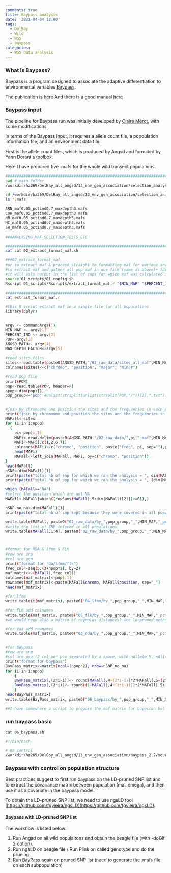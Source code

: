 ```yaml
---
comments: true
title: Baypass analysis
date: '2021-04-04 12:00'
tags:
  - DelBay
  - Wild 
  - WGS
  - Baypass
categories:
  - WGS data analysis
--- 
```


### What is Baypass?

Baypass is a program designed to associate the adaptive differentiation to environmental variables [Baypass](http://www1.montpellier.inra.fr/CBGP/software/baypass/).   

The publication is [here](https://www.genetics.org/content/201/4/1555) And there is a good manual [here](http://www1.montpellier.inra.fr/CBGP/software/baypass/files/BayPass_manual_2.2.pdf)

### Baypass input

The pipeline for Baypass run was initially developed by [Claire Mérot](https://github.com/clairemerot/selection_analysis), with some modifications. 

In terms of the Baypass input, it requires a allele count file, a popoulation information file, and an environment data file.

First is the allele count files, which is produced by Angsd and formated by Yann Dorant's [toolbox](https://gitlab.com/YDorant/Toolbox).

Here I have prepared five .mafs for the whole wild transect populations.

```sh
#############################################################################
pwd # main folder
/workdir/hz269/DelBay_all_angsd/13_env_gen_association/selection_analysis-master

cd /workdir/hz269/DelBay_all_angsd/13_env_gen_association/selection_analysis-master/02_raw_data # folder for raw maf files
ls *.mafs

ARN_maf0.05_pctind0.7_maxdepth3.mafs  
COH_maf0.05_pctind0.7_maxdepth3.mafs  
NB_maf0.05_pctind0.7_maxdepth3.mafs
HC_maf0.05_pctind0.7_maxdepth3.mafs
SR_maf0.05_pctind0.7_maxdepth3.mafs
										
###ANALYSING_MAF_SELECTION_TESTS_ETC

#############################################################################
cat cat 02_extract_format_maf.sh

###02_extract_format_maf
#or to extract maf & proceed straight to formatting maf for various analyses
#to extract maf and gather all pop maf in one file (same as above)+ format them for rda & various analysis
#it will aslo output in the list of snps for which maf was calculated in all populations (represented by the min % of IND given as filter
source 01_scripts/01_config.sh
Rscript 01_scripts/Rscripts/extract_format_maf.r "$MIN_MAF" "$PERCENT_IND" "$POP1_FILE" "$ANGSD_PATH" "$MAX_DEPTH_FACTOR"

#############################################################################
cat extract_format_maf.r

#this R script extract maf in a single file for all populations
library(dplyr)


argv <- commandArgs(T)
MIN_MAF <- argv[1]
PERCENT_IND <- argv[2]
POP<-argv[3]
ANGSD_PATH<- argv[4]
MAX_DEPTH_FACTOR<-argv[5]

#read sites files
sites<-read.table(paste0(ANGSD_PATH,"/02_raw_data/sites_all_maf",MIN_MAF,"_pctind",PERCENT_IND,"_maxdepth",MAX_DEPTH_FACTOR), header=F)
colnames(sites)<-c("chromo", "position", "major", "minor")

#read pop file
print(POP)
pop<-read.table(POP, header=F)
npop<-dim(pop)[1]
pop_group<-"pop" #unlist(strsplit(unlist(strsplit(POP,"/"))[2],".txt"))


#join by chromoome and position the sites and the frequencies in each population
print("join by chromoome and position the sites and the frequencies in each population")
MAFall<-sites
for (i in 1:npop)
  {
    pi<-pop[i,1]
    MAFi<-read.delim(paste0(ANGSD_PATH,"/02_raw_data/",pi,"_maf",MIN_MAF,"_pctind",PERCENT_IND,"_maxdepth",MAX_DEPTH_FACTOR,".mafs"), header=T)
    MAFi<-MAFi[,c(1,2,6,7)]
    colnames(MAFi)<-c("chromo", "position", paste("freq", pi, sep=""),paste("n", pi, sep=""))
    head(MAFi)
    MAFall<-left_join(MAFall, MAFi, by=c("chromo", "position"))
}
head(MAFall)
nSNP<-dim(MAFall)[1]
print(paste("total nb of snp for which we ran the analysis = ", dim(MAFall)[1]))
print(paste("total nb of pop for which we ran the analysis = ", (dim(MAFall)[2]-4)/2))

which (MAFall=="NA")
#select the position which are not NA
MAFall<-MAFall[which((rowSums(MAFall[,5:dim(MAFall)[2]])>=0)),]

nSNP_no_na<-dim(MAFall)[1]
print(paste("total nb of snp kept because they were covered in all populations by the chosen % of ind = ", dim(MAFall)[1]))

write.table(MAFall, paste0("02_raw_data/by_",pop_group,"_",MIN_MAF,"_pctind",PERCENT_IND,"_maxdepth",MAX_DEPTH_FACTOR,".mafs"), quote=F, sep=" ")
#write the list of SNP infered in all populations
write.table(MAFall[,1:4], paste0("02_raw_data/by_",pop_group,"_",MIN_MAF,"_pctind",PERCENT_IND,"_maxdepth",MAX_DEPTH_FACTOR,".snps"), quote=F, sep=" ")



#format for RDA & lfmm & FLK
#row are snp
#col are pop
print("format for rda/lfmm/flk")
freq_col<-seq(5,(3+npop*2), by=2)
maf_matrix<-(MAFall[,freq_col])
colnames(maf_matrix)<-pop[,1]
rownames(maf_matrix)<-paste(MAFall$chromo, MAFall$position, sep="_")
head(maf_matrix)

#for lfmm
write.table(t(maf_matrix), paste0("04_lfmm/by_",pop_group,"_",MIN_MAF,"_pctind",PERCENT_IND,"_maxdepth",MAX_DEPTH_FACTOR,".lfmm"), quote=F, row.names = F, col.names = F)

#for FLK add colnames
write.table(maf_matrix, paste0("05_flk/by_",pop_group,"_",MIN_MAF,"_pctind",PERCENT_IND,"_maxdepth",MAX_DEPTH_FACTOR,".mafs.flkT"), quote=F, row.names = F)
#we would need also a matrix of reynolds distances? see ld-pruned methods, removing outliers,e tc

#for rda add rownames
write.table(maf_matrix, paste0("03_rda/by_",pop_group,"_",MIN_MAF,"_pctind",PERCENT_IND,"_maxdepth",MAX_DEPTH_FACTOR,".mafs.rda"), quote=F)


#for Baypass
#row are snp
#col are pop (2 col per pop separated by a space, with nAllele M, nAllele m)
print("format for baypass")
BayPass_matrix<-matrix(ncol=(npop*2), nrow=nSNP_no_na)
for (i in 1:npop)
	{
	BayPass_matrix[,(2*i-1)]<- round(MAFall[,4+(2*i-1)]*2*MAFall[,5+(2*i-1)],0)
	BayPass_matrix[,(2*i)]<- round((1-MAFall[,4+(2*i-1)])*2*MAFall[,5+(2*i-1)],0)
	}
head(BayPass_matrix)
write.table(BayPass_matrix, paste0("06_baypass/by_",pop_group,"_",MIN_MAF,"_pctind",PERCENT_IND,"_maxdepth",MAX_DEPTH_FACTOR,".mafs.baypass"), quote=F, row.names = F, col.names = F)

##I have somewhere a script to prepare the maf matrix for bayescan but bayescan is just too long to run on so many snps.
```

### run baypass basic

```sh
cat 06_baypass.sh

#!/bin/bash

# no control
/workdir/hz269/DelBay_all_angsd/13_env_gen_association/baypass_2.2/sources/g_baypass -npop 5 -gfile 06_baypass/by_pop_0.05_pctind0.7_maxdepth3.mafs.baypass -outprefix 06_baypass/by_pop_0.05_pctind0.7_maxdepth3.mafs.baypass.output -nthreads 8
```

### Baypass with control on population structure

Best practices suggest to first run baypass on the LD-pruned SNP list and to extract the covariance matrix between population (mat_omega), and then use it as a covariate in the baypass model.

To obtain the LD-pruned SNP list, we need to use ngsLD tool [https://github.com/fgvieira/ngsLD](https://github.com/fgvieira/ngsLD).

#### Baypass with LD-pruned SNP list

The workflow is listed below:

1. Run Angsd on all wild populaitons and obtain the beagle file (with -doGlf 2 option).     
2. Run ngsLD on beagle file / Run Plink on called genotype and do the pruning        
3. Run BayPass again on pruned SNP list (need to generate the .mafs file on each subpopulation)






